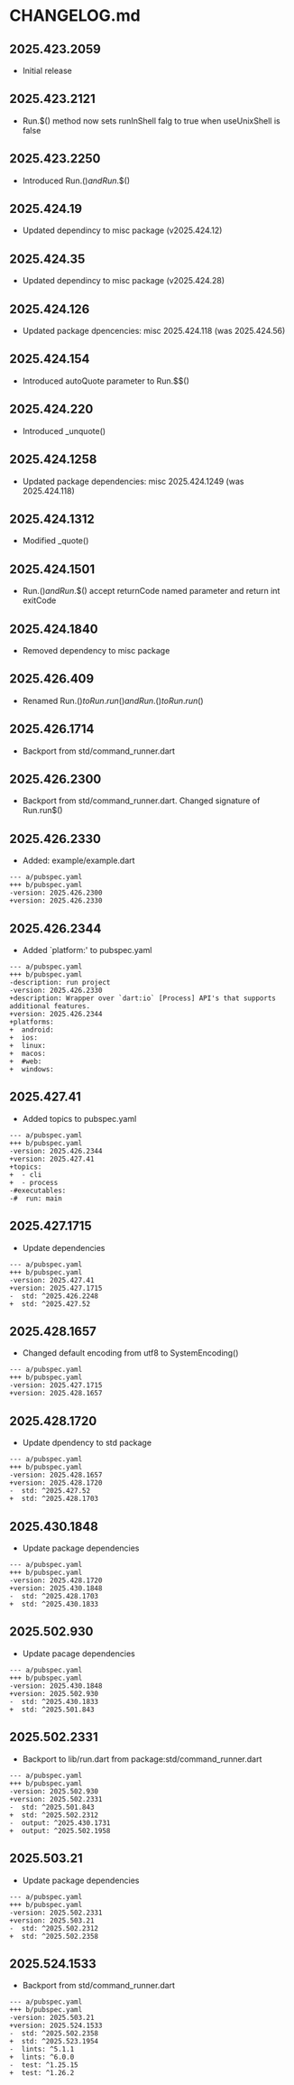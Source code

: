 # CHANGELOG.md

## 2025.423.2059

- Initial release

## 2025.423.2121

- Run.$() method now sets runInShell falg to true when useUnixShell is false

## 2025.423.2250

- Introduced Run.$() and Run.$$()

## 2025.424.19

- Updated dependincy to misc package (v2025.424.12)

## 2025.424.35

- Updated dependincy to misc package (v2025.424.28)

## 2025.424.126

- Updated package dpencencies: misc 2025.424.118 (was 2025.424.56)

## 2025.424.154

- Introduced autoQuote parameter to Run.$$()

## 2025.424.220

- Introduced _unquote()

## 2025.424.1258

- Updated package dependencies: misc 2025.424.1249 (was 2025.424.118)

## 2025.424.1312

- Modified _quote()

## 2025.424.1501

- Run.$() and Run.$$() accept returnCode named parameter and return int exitCode

## 2025.424.1840

- Removed dependency to misc package

## 2025.426.409

- Renamed Run.$() to Run.run() and Run.$$() to Run.run$()

## 2025.426.1714

- Backport from std/command_runner.dart

## 2025.426.2300

- Backport from std/command_runner.dart. Changed signature of Run.run$()

## 2025.426.2330

- Added: example/example.dart

```
--- a/pubspec.yaml
+++ b/pubspec.yaml
-version: 2025.426.2300
+version: 2025.426.2330
```

## 2025.426.2344

- Added `platform:' to pubspec.yaml

```
--- a/pubspec.yaml
+++ b/pubspec.yaml
-description: run project
-version: 2025.426.2330
+description: Wrapper over `dart:io` [Process] API's that supports additional features.
+version: 2025.426.2344
+platforms:
+  android:
+  ios:
+  linux:
+  macos:
+  #web:
+  windows:
```

## 2025.427.41

- Added topics to pubspec.yaml

```
--- a/pubspec.yaml
+++ b/pubspec.yaml
-version: 2025.426.2344
+version: 2025.427.41
+topics:
+  - cli
+  - process
-#executables:
-#  run: main
```

## 2025.427.1715

- Update dependencies

```
--- a/pubspec.yaml
+++ b/pubspec.yaml
-version: 2025.427.41
+version: 2025.427.1715
-  std: ^2025.426.2248
+  std: ^2025.427.52
```

## 2025.428.1657

- Changed default encoding from utf8 to SystemEncoding()

```
--- a/pubspec.yaml
+++ b/pubspec.yaml
-version: 2025.427.1715
+version: 2025.428.1657
```

## 2025.428.1720

- Update dpendency to std package

```
--- a/pubspec.yaml
+++ b/pubspec.yaml
-version: 2025.428.1657
+version: 2025.428.1720
-  std: ^2025.427.52
+  std: ^2025.428.1703
```

## 2025.430.1848

- Update package dependencies

```
--- a/pubspec.yaml
+++ b/pubspec.yaml
-version: 2025.428.1720
+version: 2025.430.1848
-  std: ^2025.428.1703
+  std: ^2025.430.1833
```

## 2025.502.930

- Update pacage dependencies

```
--- a/pubspec.yaml
+++ b/pubspec.yaml
-version: 2025.430.1848
+version: 2025.502.930
-  std: ^2025.430.1833
+  std: ^2025.501.843
```

## 2025.502.2331

- Backport to lib/run.dart from package:std/command_runner.dart

```
--- a/pubspec.yaml
+++ b/pubspec.yaml
-version: 2025.502.930
+version: 2025.502.2331
-  std: ^2025.501.843
+  std: ^2025.502.2312
-  output: ^2025.430.1731
+  output: ^2025.502.1958
```

## 2025.503.21

- Update package dependencies

```
--- a/pubspec.yaml
+++ b/pubspec.yaml
-version: 2025.502.2331
+version: 2025.503.21
-  std: ^2025.502.2312
+  std: ^2025.502.2358
```

## 2025.524.1533

- Backport from std/command_runner.dart

```
--- a/pubspec.yaml
+++ b/pubspec.yaml
-version: 2025.503.21
+version: 2025.524.1533
-  std: ^2025.502.2358
+  std: ^2025.523.1954
-  lints: ^5.1.1
+  lints: ^6.0.0
-  test: ^1.25.15
+  test: ^1.26.2
```
